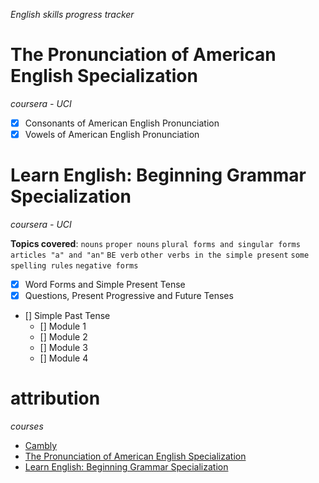 *English skills progress tracker*

# The Pronunciation of American English Specialization
*coursera - UCI*

- [x] Consonants of American English Pronunciation
- [x] Vowels of American English Pronunciation

# Learn English: Beginning Grammar Specialization
*coursera - UCI*

**Topics covered**:
`nouns` `proper nouns` `plural forms and singular forms` `articles "a" and "an"` `BE verb` `other verbs in the simple present` `some spelling rules` `negative forms`

- [x] Word Forms and Simple Present Tense
- [x] Questions, Present Progressive and Future Tenses
- [] Simple Past Tense
    - [] Module 1
    - [] Module 2
    - [] Module 3
    - [] Module 4

# attribution

*courses*

- [Cambly](https://www.cambly.com)
- [The Pronunciation of American English Specialization](https://www.coursera.org/specializations/american-english-pronunciation)
- [Learn English: Beginning Grammar Specialization](https://www.coursera.org/specializations/learn-english-beginning-grammar)
